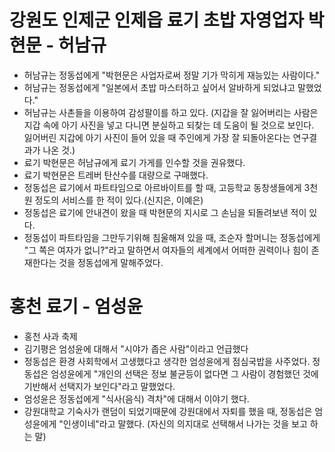 # 강원도 인제군 인제읍 료기 초밥 자영업자 박현문 - 허남규
- 허남규는 정동섭에게 "박현문은 사업자로써 정말 기가 막히게 재능있는 사람이다."
- 허남규는 정동섭에게 "일본에서 초밥 마스터하고 싶어서 알바하게 되었냐고 말했었다."
- 허남규는 사촌들을 이용하여 감성팔이를 하고 있다.
(지갑을 잘 잃어버리는 사람은 지갑 속에 아기 사진을 넣고 다니면 분실하고 되찾는 데 도움이 될 것으로 보인다. 잃어버린 지갑에 아기 사진이 들어 있을 때 주인에게 가장 잘 되돌아온다는 연구결과가 나온 것.)
- 료기 박현문은 허남규에게 료기 가게를 인수할 것을 권유했다.
- 료기 박현문은 트레버 탄산수를 대량으로 구매했다.
- 정동섭은 료기에서 파트타임으로 아르바이트를 할 때, 고등학교 동창생들에게 3천원 정도의 서비스를 한 적이 있다.(신지은, 이예은)
- 정동섭은 료기에 안내견이 왔을 때 박현문의 지시로 그 손님을 되돌려보낸 적이 있다.
- 정동섭이 파트타임을 그만두기위해 침울해져 있을 때, 조순자 할머니는 정동섭에게 "그 쪽은 여자가 없니?"라고 말하면서 여자들의 세계에서 어떠한 권력이나 힘이 존재한다는 것을 정동섭에게 말해주었다.


# 홍천 료기 - 엄성윤

- 홍천 사과 축제
- 김기평은 엄성윤에 대해서 "시야가 좁은 사람"이라고 언급했다
- 정동섭은 환경 사회학에서 고생했다고 생각한 엄성윤에게 점심국밥을 사주었다. 정동섭은 엄성윤에게 "개인의 선택은 정보 불균등이 없다면 그 사람이 경험했던 것에 기반해서 선택지가 보인다"라고 말했었다.
- 엄성윤은 정동섭에게 "식사(음식) 격차"에 대해서 이야기 했다.
- 강원대학교 기숙사가 랜덤이 되었기때문에 강원대에서 자퇴를 했을 때, 정동섭은 엄성윤에게 "인생이네"라고 말했다. (자신의 의지대로 선택해서 나가는 것을 보고 하는 말)
